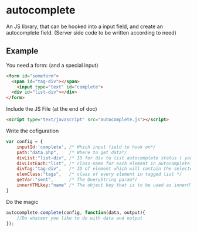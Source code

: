autocomplete
====

An JS library, that can be hooked into a input field, and create an autocomplete field. (Server side code to be written according to need)


Example
----

You need a form: (and a special input)
```html
<form id="someform">
  <span id="tag-div"></span>
    <input type="text" id="complete">
  <div id="list-div"></div>
</form>
```

Include the JS File (at the end of doc) 

```html
<script type="text/javascript" src="autocomplete.js"></script>
```

Write the cofiguration

```js
var config = {
	inputId:'complete', /* Which input field to hook on*/
	path:"data.php",    /* Where to get data*/
	divList:"list-div", /* ID for div to list autocomplete status ( you need to create this div) */
	divListEach:"list", /* class-name for each element in autocomplete (no need to create this div)*/
	divTag:"tag-div",   /* ID of element which will contain the selected thing */
	elemClass:"tags",   /* class of every element in tagged list */
	getVar:"sent",      /* The QueryString param*/ 
	innerHTMLkey:"name" /* The object key that is to be used as innerHTML*/
}
```

Do the magic
```js
autocomplete.complete(config, function(data, output){
	//Do whateer you like to do with data and output
}); 
```
